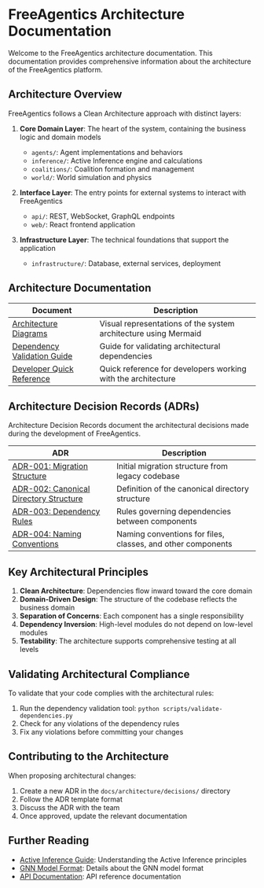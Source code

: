 # FreeAgentics Architecture Documentation

Welcome to the FreeAgentics architecture documentation. This documentation provides comprehensive information about the architecture of the FreeAgentics platform.

## Architecture Overview

FreeAgentics follows a Clean Architecture approach with distinct layers:

1. **Core Domain Layer**: The heart of the system, containing the business logic and domain models
   - `agents/`: Agent implementations and behaviors
   - `inference/`: Active Inference engine and calculations
   - `coalitions/`: Coalition formation and management
   - `world/`: World simulation and physics

2. **Interface Layer**: The entry points for external systems to interact with FreeAgentics
   - `api/`: REST, WebSocket, GraphQL endpoints
   - `web/`: React frontend application

3. **Infrastructure Layer**: The technical foundations that support the application
   - `infrastructure/`: Database, external services, deployment

## Architecture Documentation

| Document                                                      | Description                                                     |
| ------------------------------------------------------------- | --------------------------------------------------------------- |
| [Architecture Diagrams](diagrams.md)                          | Visual representations of the system architecture using Mermaid |
| [Dependency Validation Guide](dependency-validation-guide.md) | Guide for validating architectural dependencies                 |
| [Developer Quick Reference](developer-quick-reference.md)     | Quick reference for developers working with the architecture    |

## Architecture Decision Records (ADRs)

Architecture Decision Records document the architectural decisions made during the development of FreeAgentics.

| ADR                                                                                      | Description                                                 |
| ---------------------------------------------------------------------------------------- | ----------------------------------------------------------- |
| [ADR-001: Migration Structure](decisions/001-migration-structure.md)                     | Initial migration structure from legacy codebase            |
| [ADR-002: Canonical Directory Structure](decisions/002-canonical-directory-structure.md) | Definition of the canonical directory structure             |
| [ADR-003: Dependency Rules](decisions/003-dependency-rules.md)                           | Rules governing dependencies between components             |
| [ADR-004: Naming Conventions](decisions/004-naming-conventions.md)                       | Naming conventions for files, classes, and other components |

## Key Architectural Principles

1. **Clean Architecture**: Dependencies flow inward toward the core domain
2. **Domain-Driven Design**: The structure of the codebase reflects the business domain
3. **Separation of Concerns**: Each component has a single responsibility
4. **Dependency Inversion**: High-level modules do not depend on low-level modules
5. **Testability**: The architecture supports comprehensive testing at all levels

## Validating Architectural Compliance

To validate that your code complies with the architectural rules:

1. Run the dependency validation tool: `python scripts/validate-dependencies.py`
2. Check for any violations of the dependency rules
3. Fix any violations before committing your changes

## Contributing to the Architecture

When proposing architectural changes:

1. Create a new ADR in the `docs/architecture/decisions/` directory
2. Follow the ADR template format
3. Discuss the ADR with the team
4. Once approved, update the relevant documentation

## Further Reading

- [Active Inference Guide](../active-inference-guide.md): Understanding the Active Inference principles
- [GNN Model Format](../gnn-model-format.md): Details about the GNN model format
- [API Documentation](../api/index.md): API reference documentation
